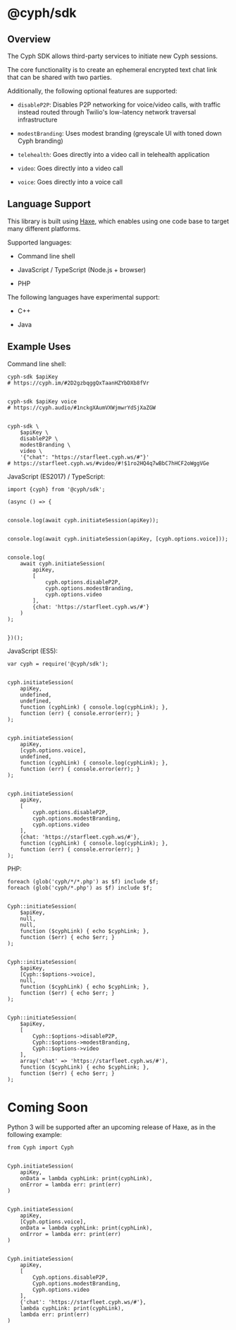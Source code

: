 # @cyph/sdk

## Overview

The Cyph SDK allows third-party services to initiate new Cyph sessions.

The core functionality is to create an ephemeral encrypted text chat link that can be
shared with two parties.

Additionally, the following optional features are supported:

* `disableP2P`: Disables P2P networking for voice/video calls, with traffic instead
routed through Twilio's low-latency network traversal infrastructure

* `modestBranding`: Uses modest branding (greyscale UI with toned down Cyph branding)

* `telehealth`: Goes directly into a video call in telehealth application

* `video`: Goes directly into a video call

* `voice`: Goes directly into a voice call

## Language Support

This library is built using [Haxe](https://en.wikipedia.org/wiki/Haxe),
which enables using one code base to target many different platforms.

Supported languages:

* Command line shell

* JavaScript / TypeScript (Node.js + browser)

* PHP

The following languages have experimental support:

* C++

* Java

## Example Uses

Command line shell:

	cyph-sdk $apiKey
	# https://cyph.im/#2D2gzbqggQxTaanHZYbDXb8fVr


	cyph-sdk $apiKey voice
	# https://cyph.audio/#1nckgXAumVXWjmwrYdSjXaZGW


	cyph-sdk \
		$apiKey \
		disableP2P \
		modestBranding \
		video \
		'{"chat": "https://starfleet.cyph.ws/#"}'
	# https://starfleet.cyph.ws/#video/#!$1ro2HQ4q7wBbC7hHCF2oWggVGe

JavaScript (ES2017) / TypeScript:

	import {cyph} from '@cyph/sdk';

	(async () => {


	console.log(await cyph.initiateSession(apiKey));


	console.log(await cyph.initiateSession(apiKey, [cyph.options.voice]));


	console.log(
		await cyph.initiateSession(
			apiKey,
			[
				cyph.options.disableP2P,
				cyph.options.modestBranding,
				cyph.options.video
			],
			{chat: 'https://starfleet.cyph.ws/#'}
		)
	);


	})();

JavaScript (ES5):

	var cyph = require('@cyph/sdk');


	cyph.initiateSession(
		apiKey,
		undefined,
		undefined,
		function (cyphLink) { console.log(cyphLink); },
		function (err) { console.error(err); }
	);


	cyph.initiateSession(
		apiKey,
		[cyph.options.voice],
		undefined,
		function (cyphLink) { console.log(cyphLink); },
		function (err) { console.error(err); }
	);


	cyph.initiateSession(
		apiKey,
		[
			cyph.options.disableP2P,
			cyph.options.modestBranding,
			cyph.options.video
		],
		{chat: 'https://starfleet.cyph.ws/#'},
		function (cyphLink) { console.log(cyphLink); },
		function (err) { console.error(err); }
	);

PHP:

	foreach (glob('cyph/*/*.php') as $f) include $f;
	foreach (glob('cyph/*.php') as $f) include $f;


	Cyph::initiateSession(
		$apiKey,
		null,
		null,
		function ($cyphLink) { echo $cyphLink; },
		function ($err) { echo $err; }
	);


	Cyph::initiateSession(
		$apiKey,
		[Cyph::$options->voice],
		null,
		function ($cyphLink) { echo $cyphLink; },
		function ($err) { echo $err; }
	);


	Cyph::initiateSession(
		$apiKey,
		[
			Cyph::$options->disableP2P,
			Cyph::$options->modestBranding,
			Cyph::$options->video
		],
		array('chat' => 'https://starfleet.cyph.ws/#'),
		function ($cyphLink) { echo $cyphLink; },
		function ($err) { echo $err; }
	);

# Coming Soon

Python 3 will be supported after an upcoming release of Haxe, as in the following example:

	from Cyph import Cyph


	Cyph.initiateSession(
		apiKey,
		onData = lambda cyphLink: print(cyphLink),
		onError = lambda err: print(err)
	)


	Cyph.initiateSession(
		apiKey,
		[Cyph.options.voice],
		onData = lambda cyphLink: print(cyphLink),
		onError = lambda err: print(err)
	)


	Cyph.initiateSession(
		apiKey,
		[
			Cyph.options.disableP2P,
			Cyph.options.modestBranding,
			Cyph.options.video
		],
		{'chat': 'https://starfleet.cyph.ws/#'},
		lambda cyphLink: print(cyphLink),
		lambda err: print(err)
	)
